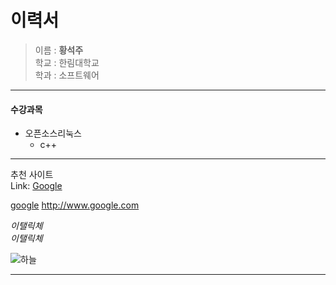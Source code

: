 이력서
==========
> 이름 : **황석주**  
> 학교 : 한림대학교  
> 학과 : 소프트웨어

------------------------------
#### 수강과목
* 오픈소스리눅스  
  + c++
  
------------------------------
추천 사이트  
Link:
[Google][1]  

[google](http://www.google.com)
<http://www.google.com>

*이탤릭체*  
_이탤릭체_  

![하늘]("sky.jpg")

[1]: https://google.com "Go google"    

------------------------------
